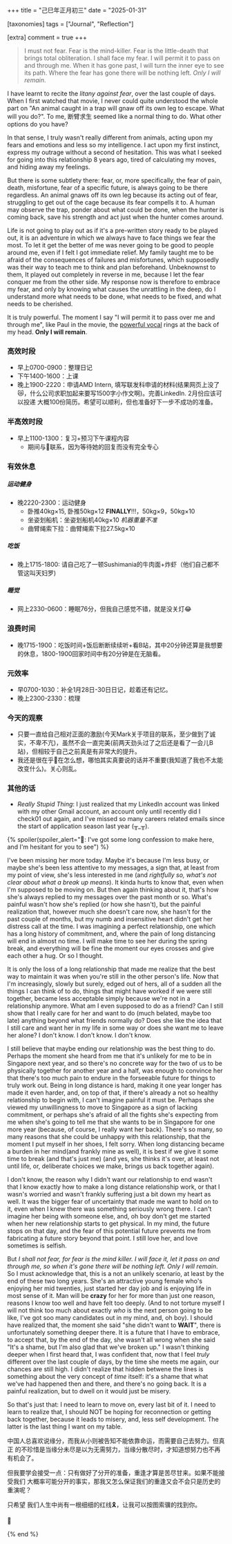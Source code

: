 +++
title = "己巳年正月初三"
date = "2025-01-31"

[taxonomies]
tags = ["Journal", "Reflection"]

[extra]
comment = true
+++

> I must not fear. Fear is the mind-killer. Fear is the little-death that
> brings total obliteration. I shall face my fear. I will permit it to pass
> on and through me. When it has gone past, I will turn the inner eye to
> see its path. Where the fear has gone there will be nothing left. *Only
> I will remain*.

I have learnt to recite the _litany against fear_, over the last couple of
days. When I first watched that movie, I never could quite understood
the whole part on "An animal caught in a trap will gnaw off its own leg to
escape. What will you do?". To me, 断臂求生 seemed like a normal thing to
do. What other options do you have?

In that sense, I truly wasn't really different from animals, acting
upon my fears and emotions and less so my intelligence. I act upon
my first instinct, express my outrage without a second of hesitation.
This was what I seeked for going into this relationship 8 years ago,
tired of calculating my moves, and hiding away my feelings.

But there is some subtlety there: fear, or, more specifically, the fear of
pain, death, misfortune, fear of a specific future, is always going to be
there regardless. An animal gnaws off its own leg because its acting out of
fear, struggling to get out of the cage because its fear compells it to.
A human may observe the trap, ponder about what could be done, when the hunter
is coming back, save his strength and act just when the hunter comes around.

Life is not going to play out as if it's a pre-written story ready to be played
out, it is an adventure in which we always have to face things we fear the
most. To let it get the better of me was never going to be good to people
around me, even if I felt I got immediate relief. My family taught me to be
afraid of the consequences of failures and misfortunes, which supposedly was
their way to teach me to think and plan beforehand. Unbeknownst to them, It
played out completely in reverse in me, because I let the fear conquer me from
the other side. My response now is therefore to embrace my fear, and only by
knowing what causes the unrattling in the deep, do I understand more what needs
to be done, what needs to be fixed, and what needs to be cherished.

It is truly powerful. The moment I say "I will permit it to pass over me and
through me", like Paul in the movie, the [powerful
vocal](https://www.youtube.com/watch?v=RooSqqn1FjA&ab_channel=MiZzan) rings at
the back of my head. **Only I will remain**.

### 高效时段
- 早上0700-0900：整理日记
- 下午1400-1600：上课
- 晚上1900-2220：申请AMD Intern,
    填写联发科申请的材料(结果网页上没了😿，什么公司求职加起来要写1500字小作文啊)。完善LinkedIn.
    2月份应该可以投递 大概100份简历。希望可以顺利，但也准备好下一步不成功的准备。

### 半高效时段
- 早上1100-1300：复习+预习下午课程内容
    - 期间与🐷联系，因为等待她的回复而没有完全专心

### 有效休息
##### 运动健身
- 晚2220-2300：运动健身
    - 卧推40kg×15, 卧推50kg×12 **FINALLY**!!!，50kg×9，50kg×10
    - 坐姿划船机：坐姿划船机40kg×10 _机器重量不准_
    - 曲臂绳索下拉：曲臂绳索下拉27.5kg×10
##### 吃饭
- 晚上1715-1800: 请自己吃了一顿Sushimania的牛肉面+炸虾（他们自己都不管这叫天妇罗)
##### 睡觉
- 网上2330-0600：睡眠76分，但我自己感觉不错，就是没关灯😂

### 浪费时间
- 晚1715-1900：吃饭时间+饭后断断续续听+看B站，其中20分钟还算是我想要的休息，1800-1900回家时间中有20分钟是在无脑看。

### 元效率
- 早0700-1030：补全1月28日-30日日记，趁着还有记忆。
- 晚上2300-2330：梳理

### 今天的观察
- 只要一直给自己相对正面的激励(今天Mark关于项目的联系，至少做到了诚实，不卑不亢)，虽然不会一直完美(前两天劲头过了之后还是看了一会儿B站)，但相较于自己之前真是有非常大的提升。
- 我还是很在乎🐷在怎么想，哪怕其实真要说的话并不重要(我知道了我也不太能改变什么)。关心则乱。

### 其他的话

- *Really Stupid Thing*: I just realized that my LinkedIn account was linked
    with my other Gmail account, an account only until recently did I check01 out
    again, and I've missed so many careers related emails since the start of
    application season last year (╥_╥).

{% spoiler(spoiler_alert="🐷: I've got some long confession to make here, and I'm hesitant for you to see") %}

I've been missing her more today. Maybe it's because I'm less busy, or maybe
she's been less attentive to my messages, a sign that, at least from my point
of view, she's less interested in me (and _rightfully so, what's not clear about
what a break up means_). It kinda hurts to know that, even when I'm supposed to be
moving on. But then again thinking about it, that's how she's always replied to
my messages over the past month or so. What's painful wasn't how she's replied
(or how she hasn't), but the painful realization that, however much she doesn't
care now, she hasn't for the past couple of months, but my numb and insensitive
heart didn't get her distress call at the time. I was imagining a perfect
relationship, one which has a long history of commitment, and, where the pain
of long distancing will end in almost no time. I will make time to see her
during the spring break, and everything will be fine the moment our eyes
crosses and give each other a hug. Or so I thought.


It is only the loss of a long relationship that made me realize that the best
way to maintain it was when you're still in the other person's life. Now
that I'm increasingly, slowly but surely, edged out of hers, all of a sudden
all the things I can think of to do, things that might have worked if we were
still together, became less acceptable simply because we're not in a
relationship anymore. What am I even supposed to do as a friend? Can I still
show that I really care for her and want to do (much belated, maybe too late)
anything beyond what friends normally do? Does she like the idea that I still
care and want her in my life in some way or does she want me to leave her
alone? I don't know. I don't know. I don't know.


I still believe that maybe ending our relationship was the best thing to do.
Perhaps the moment she heard from me that it's unlikely for me to be in
Singapore next year, and so there's no concrete way for the two of us to be
physically together for another year and a half, was enough to convince her
that there's too much pain to endure in the forseeable future for things to
truly work out. Being in long distance is hard, making it one year longer has
made it even harder, and, on top of that, if there's already a not so healthy
relationship to begin with, I can't imagine painful it must be. Perhaps she
viewed my unwillingness to move to Singapore as a sign of lacking commitment, or
perhaps she's afraid of all the fights she's expecting from me when she's going
to tell me that she wants to be in Singapore for one more year (because, of
course, I really want her back). There's so many, so many reasons that she
could be unhappy with this relationship, that the moment I put myself in her
shoes, I felt sorry. When long distancing became a burden in her mind(and
frankly mine as well), it is best if we give it some time to break (and that's
just me) (and yes, she thinks it's over, at least not until life, or,
deliberate choices we make, brings us back together again).


I don't know, the reason why I didn't want our relationship to end wasn't that I know
exactly how to make a long distance relationship work, or that I wasn's worried and
wasn't frankly suffering just a bit down my heart as well. It was the bigger
fear of uncertainty that made me want to hold on to it, even when I knew there
was something seriously wrong there. I can't imagine her being with someone
else, and, oh boy don't get me started when her new relationship starts to get
physical. In my mind, the future stops on that day, and the fear of this
potential future prevents me from fabricating a future story beyond that point.
I still love her, and love sometimes is selfish.


But _I shall not fear, for fear is the mind killer. I will face it, let it pass
on and through me, so when it's gone there will be nothing left. Only I will remain_.
So I must acknowledge that, this is a not an unlikely scenario, at least by the
end of these two long years. She's an attractive young female who's enjoying
her mid twenties, just started her day job and is enjoying life in most sense
of it. Man will be **crazy** for her for more than just one reason, reasons I
know too well and have felt too deeply. (And to not torture myself I will not
think too much about exactly _who_ is the next person going to be like, I've
got soo many candidates out in my mind, and, oh boy). I should have realized
that, the moment she said "she didn't want to **WAIT**", there is unfortunately
something deeper there. It is a future that I have to embrace, to accept that,
by the end of the day, she wasn't all wrong when she said "It's a shame, but
I'm also glad that we've broken up." I wasn't thinking deeper when I first
heard that, I was confident that, now that I feel _truly_ different over the
last couple of days, by the time she meets me again, our chances are still
high. I didn't realize that hidden betwene the lines is something about the
very concept of _time_ itself: it's a shame that what we've had happened then
and there, and there's no going back. It is a painful realization, but to dwell
on it would just be misery.

So that's just that: I need to learn to move on, every last bit of it. I need
to learn to realize that, I should NOT be hoping for reconnection or getting
back together, because it leads to misery, and, less self development. The
latter is the last thing I want on my table.

中国人总喜欢说缘分，而我从小则被告知不能依靠命运，而需要自己去努力。但真正
的不珍惜是当缘分未尽是以为无需努力，当缘分散尽时，才知道想努力也不再有机会了。

但我要学会接受一点：只有做好了分开的准备，重逢才算是苦尽甘来。如果不能接受我们
大概率可能分开的事实，那我又怎么保证我们的重逢又会不会只是历史的重演呢？

只希望 我们人生中尚有一根细细的红线🎗️，让我可以按图索骥的找到你。

🐬

{% end %}
